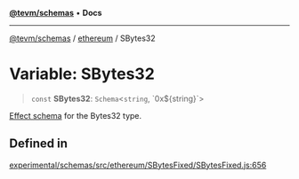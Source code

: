 [**@tevm/schemas**](../../README.md) • **Docs**

***

[@tevm/schemas](../../modules.md) / [ethereum](../README.md) / SBytes32

# Variable: SBytes32

> `const` **SBytes32**: `Schema`\<`string`, \`0x$\{string\}\`\>

[Effect schema](https://github.com/Effect-TS/schema) for the Bytes32 type.

## Defined in

[experimental/schemas/src/ethereum/SBytesFixed/SBytesFixed.js:656](https://github.com/evmts/tevm-monorepo/blob/main/experimental/schemas/src/ethereum/SBytesFixed/SBytesFixed.js#L656)
